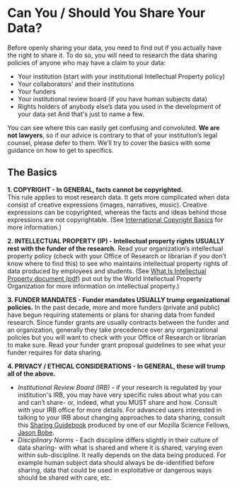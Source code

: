 # Can You / Should You Share Your Data?

Before openly sharing your data, you need to find out if you actually have the right to share it.  To do so, you will need to research the data sharing policies of anyone who may have a claim to your data:
* Your institution (start with your institutional Intellectual Property policy)
* Your collaborators’ and their institutions
* Your funders
* Your institutional review board (if you have human subjects data)
* Rights holders of anybody else’s data you used in the development of your data set
And that's just to name a few.  

You can see where this can easily get confusing and convoluted.  **We are not lawyers**, so if our advice is contrary to that of your institution’s legal counsel, please defer to them. We’ll try to cover the basics with some guidance on how to get to specifics.

## The Basics

**1. COPYRIGHT - In GENERAL, facts cannot be copyrighted.**  
This rule applies to most research data.  It gets more complicated when data consist of creative expressions (images, narratives, music).  Creative expressions can be copyrighted, whereas the facts and ideas behind those expressions are not copyrightable.  (See [International Copyright Basics](http://www.rightsdirect.com/international-copyright-basics/) for more information.)

**2. INTELLECTUAL PROPERTY (IP) - Intellectual property rights USUALLY rest with the funder of the research.**
Read your organization’s intellectual property policy (check with your Office of Research or librarian if you don’t know where to find this) to see who maintains intellectual property rights of data produced by employees and students.  (See [What Is Intellectual Property document (pdf)](http://www.wipo.int/edocs/pubdocs/en/intproperty/450/wipo_pub_450.pdf) put out by the World Intellectual Property Organization for more information on intellectual property.)

**3. FUNDER MANDATES - Funder mandates USUALLY trump organizational policies.**
In the past decade, more and more funders (private and public) have begun requiring statements or plans for sharing data from funded research.  Since funder grants are usually contracts between the funder and an organization, generally they take precedence over any organizational policies but you will want to check with your Office of Research or librarian to make sure.  Read your funder grant proposal guidelines to see what your funder requires for data sharing.

**4. PRIVACY / ETHICAL CONSIDERATIONS - In GENERAL, these will trump all of the above.**
* *Institutional Review Board (IRB) -* if your research is regulated by your institution's IRB, you may have very specific rules about what you can and can’t share- or, indeed, what you MUST share and how. Consult with your IRB office for more details. For advanced users interested in talking to your IRB about changing approaches to data sharing, consult this [Sharing Guidebook](http://blog.jasonbobe.net/sharing-guidebook/) produced by one of our Mozilla Science Fellows, [Jason Bobe](http://www.jasonbobe.net/about.html).
* *Disciplinary Norms -* Each discipline differs slightly in their culture of data sharing- with what is shared and where it is shared, varying even within sub-discipline. It really depends on the data being produced.  For example human subject data should always be de-identified before sharing, data that could be used in exploitative or dangerous ways should be shared with care, etc.
